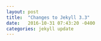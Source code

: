 ```yaml
---
layout: post
title:  "Changes to Jekyll 3.3"
date:   2016-10-31 07:43:20 -0400
categories: jekyll update
---
```


